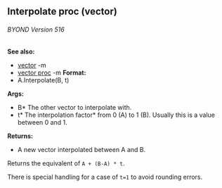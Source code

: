 ## Interpolate proc (vector) 
###### BYOND Version 516
**See also:**
*   [vector](/ref/vector.md) -m
*   [vector proc](/ref/proc/vector.md) -m<!-- -->
**Format:**
*   A.Interpolate(B, t)
<!-- -->
**Args:**
*   B* The other vector to interpolate with.
*   t* The interpolation factor* from 0 (A) to 1 (B). Usually this is a
    value between 0 and 1.
<!-- -->
**Returns:**
*   A new vector interpolated between A and B.


Returns the equivalent of `A + (B-A) * t`. 

There is
special handling for a case of `t=1` to avoid rounding errors.